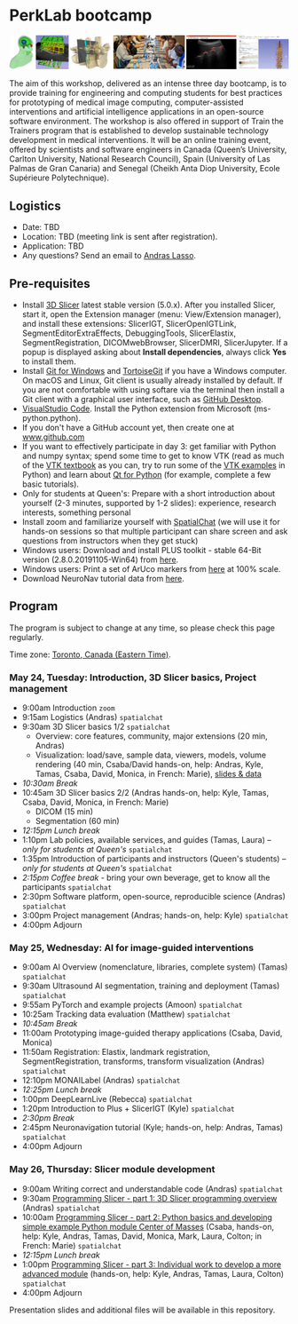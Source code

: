 # PerkLab bootcamp

![](banner.jpg)

The aim of this workshop, delivered as an intense three day bootcamp, is to provide training for engineering and computing students for best practices for prototyping of medical image computing, computer-assisted interventions and artificial intelligence applications in an open-source software environment. The workshop is also offered in support of Train the Trainers program that is established to develop sustainable technology development in medical interventions. It will be an online training event, offered by scientists and software engineers in Canada (Queen’s University, Carlton University, National Research Council), Spain (University of Las Palmas de Gran Canaria) and Senegal (Cheikh Anta Diop University, Ecole Supérieure Polytechnique).

## Logistics

- Date:	TBD
- Location: TBD (meeting link is sent after registration).
- Application: TBD
- Any questions? Send an email to [Andras Lasso](mailto:lasso@queensu.ca).

## Pre-requisites

- Install [3D Slicer](https://download.slicer.org/) latest stable version (5.0.x). After you installed Slicer, start it, open the Extension manager (menu: View/Extension manager), and install these extensions: SlicerIGT, SlicerOpenIGTLink, SegmentEditorExtraEffects, DebuggingTools, SlicerElastix, SegmentRegistration, DICOMwebBrowser, SlicerDMRI, SlicerJupyter. If a popup is displayed asking about **Install dependencies**, always click **Yes** to install them.
- Install [Git for Windows](https://git-scm.com/download/win) and [TortoiseGit](https://tortoisegit.org/) if you have a Windows computer. On macOS and Linux, Git client is usually already installed by default. If you are not comfortable with using softare via the terminal then install a Git client with a graphical user interface, such as [GitHub Desktop](https://desktop.github.com/).
- [VisualStudio Code](https://code.visualstudio.com/). Install the Python extension from Microsoft (ms-python.python).
- If you don't have a GitHub account yet, then create one at www.github.com
- If you want to effectively participate in day 3: get familiar with Python and numpy syntax; spend some time to get to know VTK (read as much of the [VTK textbook](https://vtk.org/vtk-textbook/) as you can, try to run some of the [VTK examples](https://kitware.github.io/vtk-examples/site/) in Python) and learn about [Qt for Python](https://www.qt.io/qt-for-python) (for example, complete a few basic tutorials).
- Only for students at Queen's: Prepare with a short introduction about yourself (2-3 minutes, supported by 1-2 slides): experience, research interests, something personal
- Install zoom and familiarize yourself with [SpatialChat](https://spatial.chat/s/TryMe) (we will use it for hands-on sessions so that multiple participant can share screen and ask questions from instructors when they get stuck)
- Windows users: Download and install PLUS toolkit - stable 64-Bit version (2.8.0.20191105-Win64) from [here](http://perk-software.cs.queensu.ca/plus/packages/stable/).
- Windows users: Print a set of ArUco markers from [here](https://github.com/PlusToolkit/PlusLibData/raw/master/ConfigFiles/OpticalMarkerTracker/marker_sheet_36h12.pdf) at 100% scale.
- Download NeuroNav tutorial data from [here](https://queensuca-my.sharepoint.com/:f:/g/personal/1krs1_queensu_ca/EspLcq9slYBFphm5XxV2um8BjajOsRIXnmrszxvSoPPbVA?e=0RsHX2).

## Program

The program is subject to change at any time, so please check this page regularly.

Time zone: [Toronto, Canada (Eastern Time)](https://www.timeanddate.com/worldclock/canada/toronto).

### May 24, Tuesday: Introduction, 3D Slicer basics, Project management
- 9:00am Introduction `zoom`
- 9:15am Logistics (Andras) `spatialchat`
- 9:30am 3D Slicer basics 1/2 `spatialchat`
  - Overview: core features, community, major extensions (20 min, Andras)
  - Visualization: load/save, sample data, viewers, models, volume rendering (40 min, Csaba/David hands-on, help: Andras, Kyle, Tamas, Csaba, David, Monica, in French: Marie), [slides & data](https://github.com/Slicer/SlicerDataLoadingAndVisualizationTutorial/tree/main?tab=readme-ov-file#data-loading-and-visualization-tutorial-for-3d-slicer)
- _10:30am Break_
- 10:45am 3D Slicer basics 2/2 (Andras hands-on, help: Kyle, Tamas, Csaba, David, Monica, in French: Marie)
  - DICOM (15 min)
  - Segmentation (60 min)
- _12:15pm Lunch break_
- 1:10pm	Lab policies, available services, and guides (Tamas, Laura) _– only for students at Queen's_ `spatialchat`
- 1:35pm	Introduction of participants and instructors (Queen's students) _– only for students at Queen's_ `spatialchat`
- _2:15pm	Coffee break_ - bring your own beverage, get to know all the participants `spatialchat`
- 2:30pm	Software platform, open-source, reproducible science (Andras) `spatialchat`
- 3:00pm Project management (Andras; hands-on, help: Kyle) `spatialchat`
- 4:00pm	Adjourn

### May 25, Wednesday: AI for image-guided interventions
- 9:00am AI Overview (nomenclature, libraries, complete system) (Tamas) `spatialchat`
- 9:30am Ultrasound AI segmentation, training and deployment (Tamas) `spatialchat`
- 9:55am PyTorch and example projects (Amoon) `spatialchat`
- 10:25am Tracking data evaluation (Matthew) `spatialchat`
- _10:45am	Break_
- 11:00am Prototyping image-guided therapy applications (Csaba, David, Monica)
- 11:50am Registration: Elastix, landmark registration, SegmentRegistration, transforms, transform visualization (Andras) `spatialchat`
- 12:10pm MONAILabel (Andras) `spatialchat`
- _12:25pm	Lunch break_
- 1:00pm DeepLearnLive (Rebecca) `spatialchat`
- 1:20pm Introduction to Plus + SlicerIGT (Kyle) `spatialchat`
- _2:30pm Break_
- 2:45pm Neuronavigation tutorial (Kyle; hands-on, help: Andras, Tamas) `spatialchat`
- 4:00pm	Adjourn

### May 26, Thursday: Slicer module development
- 9:00am	Writing correct and understandable code (Andras) `spatialchat`
- 9:30am	[Programming Slicer - part 1: 3D Slicer programming overview](https://github.com/Slicer/SlicerProgrammingTutorial) (Andras) `spatialchat`
- 10:00am [Programming Slicer - part 2: Python basics and developing simple example Python module Center of Masses](https://github.com/Slicer/SlicerProgrammingTutorial) (Csaba, hands-on, help: Kyle, Andras, Tamas, David, Monica, Mark, Laura, Colton; in French: Marie) `spatialchat`
- _12:15pm	Lunch break_
- 1:00pm	[Programming Slicer - part 3: Individual work to develop a more advanced module](https://github.com/Slicer/SlicerProgrammingTutorial) (hands-on, help: Kyle, Andras, Tamas, Laura, Colton) `spatialchat`
- 4:00pm	Adjourn

Presentation slides and additional files will be available in this repository.
